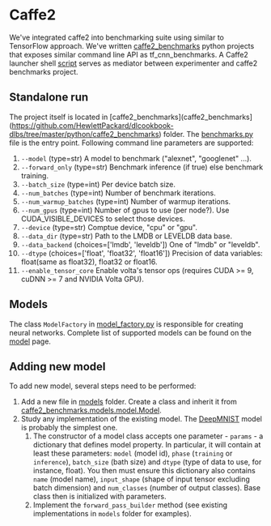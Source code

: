 
# __Caffe2__

We've integrated caffe2 into benchmarking suite using similar to TensorFlow approach. We've written [caffe2_benchmarks](https://github.com/HewlettPackard/dlcookbook-dlbs/tree/master/python/caffe2_benchmarks) python projects that exposes similar command line API as tf_cnn_benchmarks. A Caffe2 launcher shell [script](https://github.com/HewlettPackard/dlcookbook-dlbs/blob/master/scripts/launchers/caffe2.sh) serves as mediator between experimenter and caffe2 benchmarks project.

## Standalone run
The project itself is located in [caffe2_benchmarks](caffe2_benchmarks](https://github.com/HewlettPackard/dlcookbook-dlbs/tree/master/python/caffe2_benchmarks) folder. The [benchmarks.py](https://github.com/HewlettPackard/dlcookbook-dlbs/blob/master/python/caffe2_benchmarks/benchmarks.py) file is the entry point. Following command line parameters are supported:
1.  `--model` (type=str) A model to benchmark ("alexnet", "googlenet" ...).
2.  `--forward_only` (type=str) Benchmark inference (if true) else benchmark training.
3.  `--batch_size` (type=int) Per device batch size.
4.  `--num_batches` (type=int) Number of benchmark iterations.
5.  `--num_warmup_batches` (type=int) Number of warmup iterations.
6.  `--num_gpus` (type=int) Number of gpus to use (per node?). Use CUDA_VISIBLE_DEVICES to select those devices.
7.  `--device` (type=str) Comptue device, "cpu" or "gpu".
8.  `--data_dir` (type=str) Path to the LMDB or LEVELDB data base.
9.  `--data_backend` (choices=['lmdb', 'leveldb']) One of "lmdb" or "leveldb".
10. `--dtype` (choices=['float', 'float32', 'float16']) Precision of data variables: float(same as float32), float32 or float16.
11. `--enable_tensor_core` Enable volta's tensor ops (requires CUDA >= 9, cuDNN >= 7 and NVIDIA Volta GPU).

## Models
The class `ModelFactory` in [model_factory.py](https://github.com/HewlettPackard/dlcookbook-dlbs/blob/master/python/caffe2_benchmarks/model_factory.py) is responsible for creating neural networks.
Complete list of supported models can be found on the [model](/models/models.md?id=supported-models) page.

## Adding new model
To add new model, several steps need to be performed:
1. Add a new file in [models](https://github.com/HewlettPackard/dlcookbook-dlbs/tree/master/python/caffe2_benchmarks/models) folder. Create a class and inherit it from [caffe2_benchmarks.models.model.Model](https://github.com/HewlettPackard/dlcookbook-dlbs/blob/master/python/caffe2_benchmarks/models/model.py).
2. Study any implementation of the existing model. The [DeepMNIST](https://github.com/HewlettPackard/dlcookbook-dlbs/blob/master/python/caffe2_benchmarks/models/deep_mnist.py) model is probably the simplest one.
    1. The constructor of a model class accepts one parameter - `params` - a dictionary that defines model property. In particular, it will contain at least these parameters: `model` (model id), `phase` (`training` or `inference`), `batch_size` (bath size) and `dtype` (type of data to use, for instance, float). You then must ensure this dictionary also contains `name` (model name), `input_shape` (shape of input tensor excluding batch dimension) and `num_classes` (number of output classes). Base class then is initialized with parameters.
    2. Implement the `forward_pass_builder` method (see existing implementations in `models` folder for examples).
